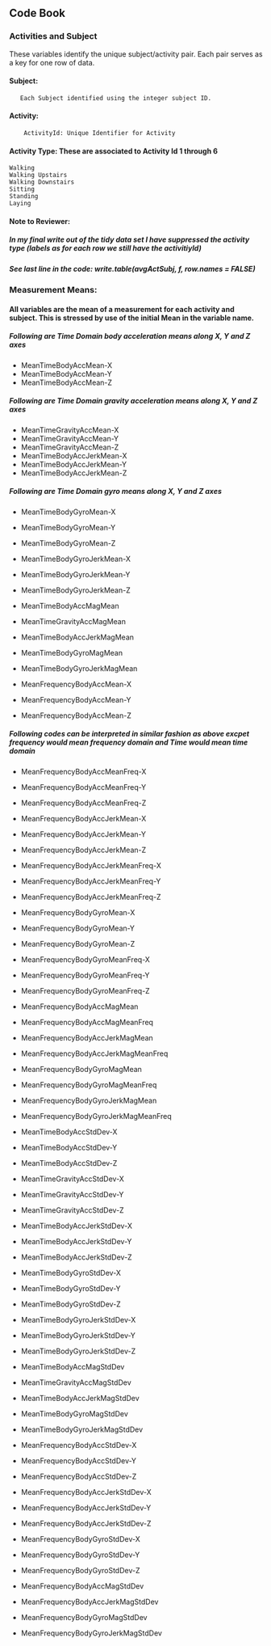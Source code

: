 ## Code Book

### Activities and Subject
  These variables identify the unique subject/activity pair. Each pair serves as a key for one row of data. 
  
  #### Subject: 
       Each Subject identified using the integer subject ID.
        
  #### Activity: 
        ActivityId: Unique Identifier for Activity
  #### Activity Type:    These are associated to Activity Id 1 through 6
    Walking
    Walking Upstairs
    Walking Downstairs
    Sitting
    Standing
    Laying
    
 #### Note to Reviewer: 
 ##### In my final write out of the tidy data set I have suppressed the activity type (labels as for each row we still have the activitiyId)  
 ##### See last line in the code: write.table(avgActSubj, f, row.names = FALSE) 
 ### Measurement Means:
 #### All variables are the mean of a measurement for each activity and subject. This is stressed by use of the initial Mean in the variable name.
##### Following are Time Domain body acceleration means along X, Y and Z axes
* MeanTimeBodyAccMean-X
* MeanTimeBodyAccMean-Y
* MeanTimeBodyAccMean-Z
##### Following are Time Domain gravity acceleration means along X, Y and Z axes
* MeanTimeGravityAccMean-X
* MeanTimeGravityAccMean-Y
* MeanTimeGravityAccMean-Z
* MeanTimeBodyAccJerkMean-X
* MeanTimeBodyAccJerkMean-Y
* MeanTimeBodyAccJerkMean-Z
##### Following are Time Domain gyro  means along X, Y and Z axes
* MeanTimeBodyGyroMean-X
* MeanTimeBodyGyroMean-Y
* MeanTimeBodyGyroMean-Z
* MeanTimeBodyGyroJerkMean-X
* MeanTimeBodyGyroJerkMean-Y
* MeanTimeBodyGyroJerkMean-Z
* MeanTimeBodyAccMagMean
* MeanTimeGravityAccMagMean
* MeanTimeBodyAccJerkMagMean
* MeanTimeBodyGyroMagMean
* MeanTimeBodyGyroJerkMagMean


* MeanFrequencyBodyAccMean-X
* MeanFrequencyBodyAccMean-Y
* MeanFrequencyBodyAccMean-Z
##### Following codes can be interpreted in similar fashion  as above excpet  frequency would mean frequency domain and Time would mean time domain
* MeanFrequencyBodyAccMeanFreq-X
* MeanFrequencyBodyAccMeanFreq-Y
* MeanFrequencyBodyAccMeanFreq-Z
* MeanFrequencyBodyAccJerkMean-X
* MeanFrequencyBodyAccJerkMean-Y
* MeanFrequencyBodyAccJerkMean-Z
* MeanFrequencyBodyAccJerkMeanFreq-X
* MeanFrequencyBodyAccJerkMeanFreq-Y
* MeanFrequencyBodyAccJerkMeanFreq-Z

* MeanFrequencyBodyGyroMean-X
* MeanFrequencyBodyGyroMean-Y
* MeanFrequencyBodyGyroMean-Z
* MeanFrequencyBodyGyroMeanFreq-X
* MeanFrequencyBodyGyroMeanFreq-Y
* MeanFrequencyBodyGyroMeanFreq-Z
* MeanFrequencyBodyAccMagMean
* MeanFrequencyBodyAccMagMeanFreq
* MeanFrequencyBodyAccJerkMagMean
* MeanFrequencyBodyAccJerkMagMeanFreq
* MeanFrequencyBodyGyroMagMean
* MeanFrequencyBodyGyroMagMeanFreq
* MeanFrequencyBodyGyroJerkMagMean
* MeanFrequencyBodyGyroJerkMagMeanFreq

* MeanTimeBodyAccStdDev-X
* MeanTimeBodyAccStdDev-Y
* MeanTimeBodyAccStdDev-Z
* MeanTimeGravityAccStdDev-X
* MeanTimeGravityAccStdDev-Y
* MeanTimeGravityAccStdDev-Z
* MeanTimeBodyAccJerkStdDev-X
* MeanTimeBodyAccJerkStdDev-Y
* MeanTimeBodyAccJerkStdDev-Z

* MeanTimeBodyGyroStdDev-X
* MeanTimeBodyGyroStdDev-Y
* MeanTimeBodyGyroStdDev-Z
* MeanTimeBodyGyroJerkStdDev-X
* MeanTimeBodyGyroJerkStdDev-Y
* MeanTimeBodyGyroJerkStdDev-Z
* MeanTimeBodyAccMagStdDev
* MeanTimeGravityAccMagStdDev
* MeanTimeBodyAccJerkMagStdDev
* MeanTimeBodyGyroMagStdDev
* MeanTimeBodyGyroJerkMagStdDev

* MeanFrequencyBodyAccStdDev-X
* MeanFrequencyBodyAccStdDev-Y
* MeanFrequencyBodyAccStdDev-Z
* MeanFrequencyBodyAccJerkStdDev-X
* MeanFrequencyBodyAccJerkStdDev-Y
* MeanFrequencyBodyAccJerkStdDev-Z
* MeanFrequencyBodyGyroStdDev-X
* MeanFrequencyBodyGyroStdDev-Y
* MeanFrequencyBodyGyroStdDev-Z
* MeanFrequencyBodyAccMagStdDev
* MeanFrequencyBodyAccJerkMagStdDev
* MeanFrequencyBodyGyroMagStdDev
* MeanFrequencyBodyGyroJerkMagStdDev
 
